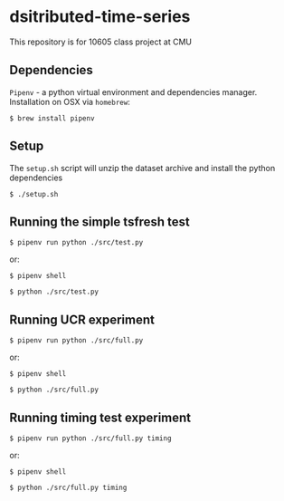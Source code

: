 # dsitributed-time-series
This repository is for 10605 class project at CMU 

## Dependencies

`Pipenv` - a python virtual environment and dependencies manager. Installation on OSX via `homebrew`: 

```$ brew install pipenv```

## Setup

The `setup.sh` script will unzip the dataset archive and install the python dependencies

```$ ./setup.sh```

## Running the simple tsfresh test

```$ pipenv run python ./src/test.py```

or:

```$ pipenv shell```

```$ python ./src/test.py```

## Running UCR experiment

```$ pipenv run python ./src/full.py```

or:

```$ pipenv shell```

```$ python ./src/full.py```

## Running timing test experiment

```$ pipenv run python ./src/full.py timing```

or:

```$ pipenv shell```

```$ python ./src/full.py timing```

